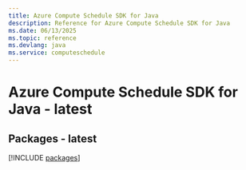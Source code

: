 ```yaml
---
title: Azure Compute Schedule SDK for Java
description: Reference for Azure Compute Schedule SDK for Java
ms.date: 06/13/2025
ms.topic: reference
ms.devlang: java
ms.service: computeschedule
---
```

# Azure Compute Schedule SDK for Java - latest
## Packages - latest
[!INCLUDE [packages](compute-schedule-index.md)]
